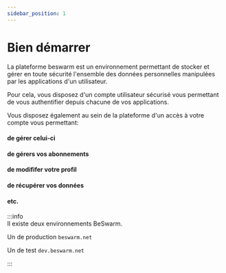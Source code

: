 ```yaml
---
sidebar_position: 1
---
```


# Bien démarrer

La plateforme beswarm est un environnement permettant de stocker et gérer en toute sécurité
l'ensemble des données personnelles manipulées par les applications d'un utilisateur.

Pour cela, vous disposez d'un compte utilisateur sécurisé vous permettant de vous
authentifier depuis chacune de vos applications.

Vous disposez également au sein de la plateforme d'un accès à votre compte vous permettant:
#### de gérer celui-ci
#### de gérers vos abonnements
#### de modififer votre profil
#### de récupérer vos données
#### etc.

:::info  
Il existe deux environnements BeSwarm.

Un de production `beswarm.net`

Un de test `dev.beswarm.net`

:::
